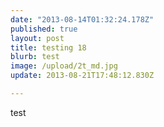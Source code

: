 ```yaml
---
date: "2013-08-14T01:32:24.178Z"
published: true
layout: post
title: testing 18
blurb: test
image: /upload/2t_md.jpg
update: 2013-08-21T17:48:12.830Z

---
```


test
